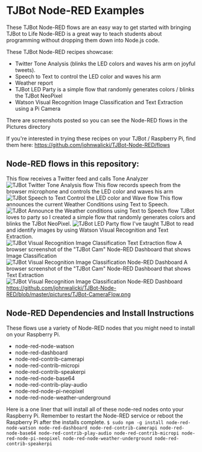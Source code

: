 # TJBot Node-RED Examples
These TJBot Node-RED flows are an easy way to get started with bringing TJBot to Life
Node-RED is a great way to teach students about programming without dropping them down into Node.js code.

These TJBot Node-RED recipes showcase:
* Twitter Tone Analysis (blinks the LED colors and waves his arm on joyful tweets).
* Speech to Text to control the LED color and waves his arm
* Weather report
* TJBot LED Party is a simple flow that randomly generates colors / blinks the TJBot NeoPixel
* Watson Visual Recognition Image Classification and Text Extraction using a Pi Camera 

There are screenshots posted so you can see the Node-RED flows in the Pictures directory

If you're interested in trying these recipes on your TJBot / Raspberry Pi, find them here:
https://github.com/johnwalicki/TJBot-Node-RED/flows

## Node-RED flows in this repository:
This flow receives a Twitter feed and calls Tone Analyzer
![TJBot Twitter Tone Analysis flow](/TJBot-Node-RED/blob/master/pictures/TJBotTweetToneAnalysisBlinkLEDWave.png?raw=true "TJBot Twitter Analyzer flow")
This flow records speech from the browser microphone and controls the LED color and waves his arm
![TJBot Speech to Text Control the LED color and Wave flow](/TJBot-Node-RED/blob/master/pictures/TJBotSetColorWaveviaSpeechCommand.png?raw=true "TJBot Speech to Text flow")
This flow announces the current Weather Conditions using Text to Speech.
![TJBot Announce the Weather conditions using Text to Speech flow](/TJBot-Node-RED/blob/master/pictures/TJBotWeatherForecastTTSAnnouncements.png?raw=true "TJBot Speech to Text flow")
TJBot loves to party so I created a simple flow that randomly generates colors and blinks the TJBot NeoPixel.
![TJBot LED Party flow](/TJBot-Node-RED/blob/master/pictures/TJBotLEDParty.png?raw=true "TJBot LED Party flow")
I've taught TJBot to read and identify images by using Watson Visual Recognition and Text Extraction.
![TJBot Visual Recognition Image Classification Text Extraction flow](/TJBot-Node-RED/blob/master/pictures/TJBot-CameraFlow.png?raw=true "TJBot Watson Vision flow")
A browser screenshot of the "TJBot Cam" Node-RED Dashboard that shows Image Classification
![TJBot Visual Recognition Image Classification Node-RED Dashboard](/TJBot-Node-RED/blob/master/pictures/TJBot-CameraResults-racecar.png?raw=true "TJBot Node-RED Dashboard Racecar")
A browser screenshot of the "TJBot Cam" Node-RED Dashboard that shows Text Extraction
![TJBot Visual Recognition Image Classification Node-RED Dashboard](/TJBot-Node-RED/blob/master/pictures/TJBot-CameraResults-Party.png?raw=true "TJBot Node-RED Dashboard Party Text Extraction")
https://github.com/johnwalicki/TJBot-Node-RED/blob/master/pictures/TJBot-CameraFlow.png
## Node-RED Dependencies and Install Instructions
These flows use a variety of Node-RED nodes that you might need to install on your Raspberry Pi.
* node-red-node-watson
* node-red-dashboard
* node-red-contrib-camerapi
* node-red-contrib-micropi
* node-red-contrib-speakerpi
* node-red-node-base64
* node-red-contrib-play-audio
* node-red-node-pi-neopixel
* node-red-node-weather-underground

Here is a one liner that will install all of these node-red nodes onto your Raspberry Pi.  Remember to restart the Node-RED service or reboot the Raspberry Pi after the installs complete.
     `$ sudo npm -g install node-red-node-watson node-red-dashboard node-red-contrib-camerapi node-red-node-base64 node-red-contrib-play-audio node-red-contrib-micropi node-red-node-pi-neopixel node-red-node-weather-underground node-red-contrib-speakerpi`

